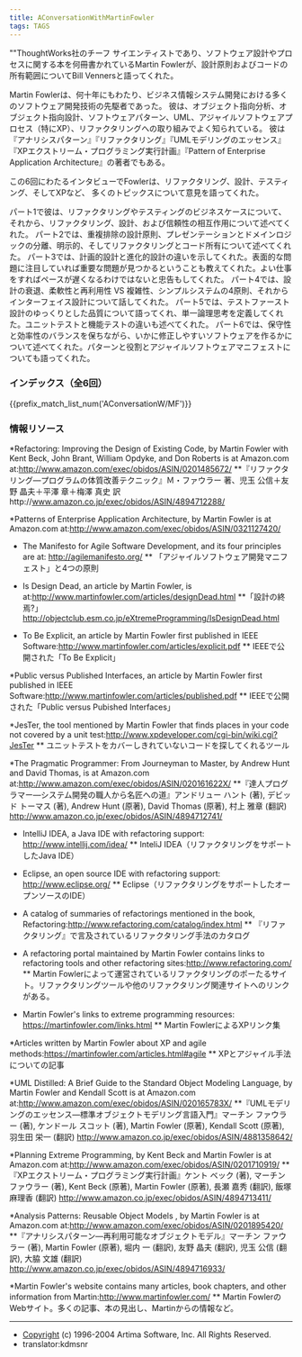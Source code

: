 ```yaml
---
title: AConversationWithMartinFowler
tags: TAGS
---
```


""ThoughtWorks社のチーフ サイエンティストであり、ソフトウェア設計やプロセスに関する本を何冊書かれているMartin Fowlerが、設計原則およびコードの所有範囲についてBill Vennersと語ってくれた。

Martin Fowlerは、何十年にもわたり、ビジネス情報システム開発における多くのソフトウェア開発技術の先駆者であった。
彼は、オブジェクト指向分析、オブジェクト指向設計、ソフトウェアパターン、UML、アジャイルソフトウェアプロセス（特にXP）、リファクタリングへの取り組みでよく知られている。
彼は『アナリシスパターン』『リファクタリング』『UMLモデリングのエッセンス』『XPエクストリーム・プログラミング実行計画』『Pattern of Enterprise Application Architecture』の著者でもある。

この6回にわたるインタビューでFowlerは、リファクタリング、設計、テスティング、そしてXPなど、
多くのトピックスについて意見を語ってくれた。

パート1で彼は、リファクタリングやテスティングのビジネスケースについて、それから、リファクタリング、設計、および信頼性の相互作用について述べてくれた。
パート2では、重複排除の設計原則、プレゼンテーションとドメインロジックの分離、明示的、そしてリファクタリングとコード所有について述べてくれた。
パート3では、計画的設計と進化的設計の違いを示してくれた。表面的な問題に注目していれば重要な問題が見つかるということも教えてくれた。よい仕事をすればペースが遅くなるわけではないと忠告もしてくれた。
パート4では、設計の衰退、柔軟性と再利用性 VS 複雑性、シンプルシステムの4原則、それからインターフェイス設計について話してくれた。
パート5では、テストファースト設計のゆっくりとした品質について語ってくれ、単一論理思考を定義してくれた。ユニットテストと機能テストの違いも述べてくれた。
パート6では、保守性と効率性のバランスを保ちながら、いかに修正しやすいソフトウェアを作るかについて述べてくれた。パターンと役割とアジャイルソフトウェアマニフェストについても語ってくれた。

### インデックス（全6回）

{{prefix_match_list_num('AConversationW/MF')}}

### 情報リソース

*Refactoring: Improving the Design of Existing Code, by Martin Fowler with Kent Beck, John Brant, William Opdyke, and Don Roberts is at Amazon.com at:http://www.amazon.com/exec/obidos/ASIN/0201485672/
**『リファクタリング—プログラムの体質改善テクニック』Ｍ・ファウラー 著、児玉 公信＋友野 晶夫＋平澤 章＋梅澤 真史 訳http://www.amazon.co.jp/exec/obidos/ASIN/4894712288/

*Patterns of Enterprise Application Architecture, by Martin Fowler is at Amazon.com at:http://www.amazon.com/exec/obidos/ASIN/0321127420/

* The Manifesto for Agile Software Development, and its four principles are at: http://agilemanifesto.org/ 
** 「アジャイルソフトウェア開発マニフェスト」と4つの原則

* Is Design Dead, an article by Martin Fowler, is at:http://www.martinfowler.com/articles/designDead.html 
**「設計の終焉?」 http://objectclub.esm.co.jp/eXtremeProgramming/IsDesignDead.html

* To Be Explicit, an article by Martin Fowler first published in IEEE Software:http://www.martinfowler.com/articles/explicit.pdf
** IEEEで公開された「To Be Explicit」

*Public versus Published Interfaces, an article by Martin Fowler first published in IEEE Software:http://www.martinfowler.com/articles/published.pdf 
** IEEEで公開された「Public versus Pubished Interfaces」

*JesTer, the tool mentioned by Martin Fowler that finds places in your code not covered by a unit test:http://www.xpdeveloper.com/cgi-bin/wiki.cgi?JesTer 
** ユニットテストをカバーしきれていないコードを探してくれるツール

*The Pragmatic Programmer: From Journeyman to Master, by Andrew Hunt and David Thomas, is at Amazon.com at:http://www.amazon.com/exec/obidos/ASIN/020161622X/
**『達人プログラマー—システム開発の職人から名匠への道』アンドリュー ハント (著), デビッド トーマス (著), Andrew Hunt (原著), David Thomas (原著), 村上 雅章 (翻訳) http://www.amazon.co.jp/exec/obidos/ASIN/4894712741/

* IntelliJ IDEA, a Java IDE with refactoring support: http://www.intellij.com/idea/
** InteliJ IDEA（リファクタリングをサポートしたJava IDE）

* Eclipse, an open source IDE with refactoring support: http://www.eclipse.org/ 
** Eclipse（リファクタリングをサポートしたオープンソースのIDE）

* A catalog of summaries of refactorings mentioned in the book, Refactoring:http://www.refactoring.com/catalog/index.html
** 『リファクタリング』で言及されているリファクタリング手法のカタログ

* A refactoring portal maintained by Martin Fowler contains links to refactoring tools and other refactoring sites:http://www.refactoring.com/ 
** Martin Fowlerによって運営されているリファクタリングのポーたるサイト。リファクタリングツールや他のリファクタリング関連サイトへのリンクがある。

* Martin Fowler's links to extreme programming resources: https://martinfowler.com/links.html 
** Martin FowlerによるXPリンク集

*Articles written by Martin Fowler about XP and agile methods:https://martinfowler.com/articles.html#agile 
** XPとアジャイル手法についての記事

*UML Distilled: A Brief Guide to the Standard Object Modeling Language, by Martin Fowler and Kendall Scott is at Amazon.com at:http://www.amazon.com/exec/obidos/ASIN/020165783X/ 
**『UMLモデリングのエッセンス—標準オブジェクトモデリング言語入門』マーチン ファウラー (著), ケンドール スコット (著), Martin Fowler (原著), Kendall Scott (原著), 羽生田 栄一 (翻訳) http://www.amazon.co.jp/exec/obidos/ASIN/4881358642/

*Planning Extreme Programming, by Kent Beck and Martin Fowler is at Amazon.com at:http://www.amazon.com/exec/obidos/ASIN/0201710919/ 
**『XPエクストリーム・プログラミング実行計画』ケント ベック (著), マーチン ファウラー (著), Kent Beck (原著), Martin Fowler (原著), 長瀬 嘉秀 (翻訳), 飯塚 麻理香 (翻訳) http://www.amazon.co.jp/exec/obidos/ASIN/4894713411/

*Analysis Patterns: Reusable Object Models , by Martin Fowler is at Amazon.com at:http://www.amazon.com/exec/obidos/ASIN/0201895420/ 
**『アナリシスパターン—再利用可能なオブジェクトモデル』マーチン ファウラー (著), Martin Fowler (原著), 堀内 一 (翻訳), 友野 晶夫 (翻訳), 児玉 公信 (翻訳), 大脇 文雄 (翻訳) http://www.amazon.co.jp/exec/obidos/ASIN/4894716933/

*Martin Fowler's website contains many articles, book chapters, and other information from Martin:http://www.martinfowler.com/ 
** Martin FowlerのWebサイト。多くの記事、本の見出し、Martinからの情報など。

----
* [Copyright](http://www.artima.com/copyright.html) (c) 1996-2004 Artima Software, Inc. All Rights Reserved. 
* translator:kdmsnr 
